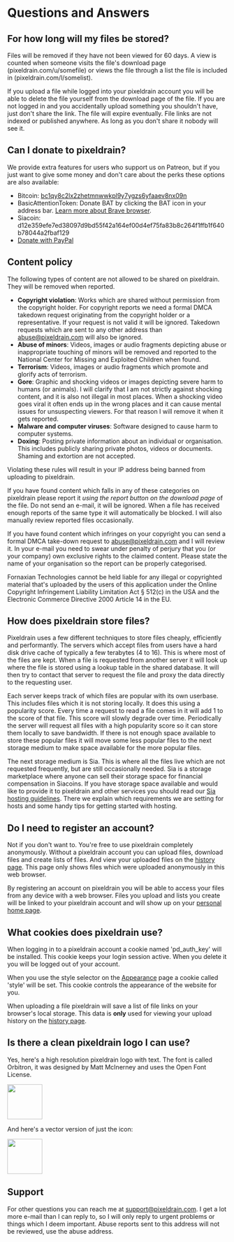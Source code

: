 # Questions and Answers

## For how long will my files be stored?

Files will be removed if they have not been viewed for 60 days. A view is
counted when someone visits the file's download page (pixeldrain.com/u/somefile)
or views the file through a list the file is included in
(pixeldrain.com/l/somelist).

If you upload a file while logged into your pixeldrain account you will be able
to delete the file yourself from the download page of the file. If you are not
logged in and you accidentally upload something you shouldn't have, just don't
share the link. The file will expire eventually. File links are not indexed or
published anywhere. As long as you don't share it nobody will see it.

## Can I donate to pixeldrain?

We provide extra features for users who support us on Patreon, but if you just
want to give some money and don't care about the perks these options are also
available:

 * Bitcoin:
   [bc1qy8c2lx2zhetmnwwkpl9y7ygzs6yfaaev8nx09n](bitcoin:bc1qy8c2lx2zhetmnwwkpl9y7ygzs6yfaaev8nx09n?label=Pixeldrain%20Donation)
 * BasicAttentionToken: Donate BAT by clicking the BAT icon in your address bar.
   <a href="/brave">Learn more about Brave browser</a>.
 * Siacoin:
   d12e359efe7ed38097d9bd55f42a164ef00d4ef75fa83b8c264f1ffb1f640b78044a2fbaf129
 * <a href="https://www.paypal.com/cgi-bin/webscr?cmd=_s-xclick&hosted_button_id=WU49A5NHPAZ9G&source=url">
   Donate with PayPal</a>

## Content policy

The following types of content are not allowed to be shared on pixeldrain. They
will be removed when reported.

* **Copyright violation**: Works which are shared without permission from the
  copyright holder. For copyright reports we need a formal DMCA takedown request
  originating from the copyright holder or a representative. If your request is
  not valid it will be ignored. Takedown requests which are sent to any other
  address than abuse@pixeldrain.com will also be ignored.
* **Abuse of minors**: Videos, images or audio fragments depicting abuse or
  inappropriate touching of minors will be removed and reported to the National
  Center for Missing and Exploited Children when found.
* **Terrorism**: Videos, images or audio fragments which promote and
  glorify acts of terrorism.
* **Gore**: Graphic and shocking videos or images depicting severe harm to
  humans (or animals). I will clarify that I am not strictly against shocking
  content, and it is also not illegal in most places. When a shocking video goes
  viral it often ends up in the wrong places and it can cause mental issues for
  unsuspecting viewers. For that reason I will remove it when it gets reported.
* **Malware and computer viruses**: Software designed to cause harm to computer
  systems.
* **Doxing**: Posting private information about an individual or organisation.
  This includes publicly sharing private photos, videos or documents. Shaming
  and extortion are not accepted.

Violating these rules will result in your IP address being banned from uploading
to pixeldrain.

If you have found content which falls in any of these categories on pixeldrain
please report it _using the report button on the download page_ of the file. Do
not send an e-mail, it will be ignored. When a file has received enough reports
of the same type it will automatically be blocked. I will also manually review
reported files occasionally.

If you have found content which infringes on your copyright you can send a
formal DMCA take-down request to
[abuse@pixeldrain.com](mailto:abuse@pixeldrain.com) and I will review it. In
your e-mail you need to swear under penalty of perjury that you (or your
company) own exclusive rights to the claimed content. Please state the name of
your organisation so the report can be properly categorised.

Fornaxian Technologies cannot be held liable for any illegal or copyrighted
material that's uploaded by the users of this application under the Online
Copyright Infringement Liability Limitation Act § 512\(c) in the USA and the
Electronic Commerce Directive 2000 Article 14 in the EU.

## How does pixeldrain store files?

Pixeldrain uses a few different techniques to store files cheaply, efficiently
and performantly. The servers which accept files from users have a hard disk
drive cache of typically a few terabytes (4 to 16). This is where most of the
files are kept. When a file is requested from another server it will look up
where the file is stored using a lookup table in the shared database. It will
then try to contact that server to request the file and proxy the data directly
to the requesting user.

Each server keeps track of which files are popular with its own userbase. This
includes files which it is not storing locally. It does this using a popularity
score. Every time a request to read a file comes in it will add 1 to the score
of that file. This score will slowly degrade over time. Periodically the server
will request all files with a high popularity score so it can store them locally
to save bandwidth. If there is not enough space available to store these popular
files it will move some less popular files to the next storage medium to make
space available for the more popular files.

The next storage medium is Sia. This is where all the files live which are not
requested frequently, but are still occasionally needed. Sia is a storage
marketplace where anyone can sell their storage space for financial compensation
in Siacoins. If you have storage space available and would like to provide it to
pixeldrain and other services you should read our [Sia hosting
guidelines](/hosting). There we explain which requirements we are setting for
hosts and some handy tips for getting started with hosting.

## Do I need to register an account?

Not if you don't want to. You're free to use pixeldrain completely anonymously.
Without a pixeldrain account you can upload files, download files and create
lists of files. And view your uploaded files on the [history page](/history).
This page only shows files which were uploaded anonymously in this web browser.

By registering an account on pixeldrain you will be able to access your files
from any device with a web browser. Files you upload and lists you create will
be linked to your pixeldrain account and will show up on your [personal home
page](/user).

## What cookies does pixeldrain use?

When logging in to a pixeldrain account a cookie named 'pd_auth_key' will be
installed. This cookie keeps your login session active. When you delete it you
will be logged out of your account.

When you use the style selector on the [Appearance](/appearance) page a cookie
called 'style' will be set. This cookie controls the appearance of the website
for you.

When uploading a file pixeldrain will save a list of file links on your
browser's local storage. This data is **only** used for viewing your upload
history on the [history page](/history).

## Is there a clean pixeldrain logo I can use?

Yes, here's a high resolution pixeldrain logo with text. The font is called
Orbitron, it was designed by Matt McInerney and uses the Open Font License.

<img src="/res/img/pixeldrain_high_res.png" style="max-width: 100%; height: 80px;" /><br/>

And here's a vector version of just the icon:

<img src="/res/img/pixeldrain.svg" style="max-width: 100%; height: 80px;" /><br/>

## Support

For other questions you can reach me at
[support@pixeldrain.com](mailto:support@pixeldrain.com). I get a lot more e-mail
than I can reply to, so I will only reply to urgent problems or things which I
deem important. Abuse reports sent to this address will not be reviewed, use the
abuse address.
